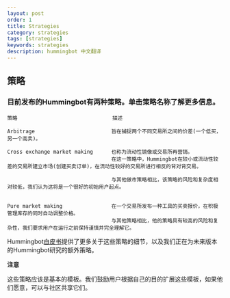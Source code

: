 ```yaml
---
layout: post
order: 1
title: Strategies 
category: strategies
tags: [strategies]
keywords: strategies
description: hummingbot 中文翻译
---
```


## 策略

### 目前发布的Hummingbot有两种策略。单击策略名称了解更多信息。

    策略                               描述
    
    Arbitrage                         旨在捕捉两个不同交易所之间的价差(一个低买，另一个高卖)。
    
    Cross exchange market making      也称为流动性镜像或交易所再营销。
                                      在这一策略中，Hummingbot在较小或流动性较差的交易所建立市场(创建买卖订单)，在流动性较好的交易所进行相反的背对背交易。
    
                                      与其他做市策略相比，该策略的风险和复杂度相对较低，我们认为这将是一个很好的初始用户起点。
                                      
                                      
    Pure market making                在一个交易所发布一种工具的买卖报价，在积极管理库存的同时自动调整价格。
                                      与其他策略相比，他的策略具有较高的风险和复杂性，我们要求用户在运行之前保持谨慎并完全理解它。
                                      
                                      
Hummingbot[白皮书](https://www.hummingbot.io/whitepaper.pdf)提供了更多关于这些策略的细节，以及我们正在为未来版本的Hummingbot研究的额外策略。                                   

**注意**

这些策略应该是基本的模板。我们鼓励用户根据自己的目的扩展这些模板，如果他们愿意，可以与社区共享它们。

